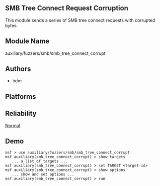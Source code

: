 ## SMB Tree Connect Request Corruption

This module sends a series of SMB tree connect requests with 
corrupted bytes.


## Module Name
auxiliary/fuzzers/smb/smb_tree_connect_corrupt

## Authors
* hdm





## Platforms


## Reliability
[Normal](https://github.com/rapid7/metasploit-framework/wiki/Exploit-Ranking)

## Demo

```
msf > use auxiliary/fuzzers/smb/smb_tree_connect_corrupt
msf auxiliary(smb_tree_connect_corrupt) > show targets
   ... a list of targets ...
msf auxiliary(smb_tree_connect_corrupt) > set TARGET <target-id>
msf auxiliary(smb_tree_connect_corrupt) > show options
   ... show and set options ...
msf auxiliary(smb_tree_connect_corrupt) > run
```
    
    